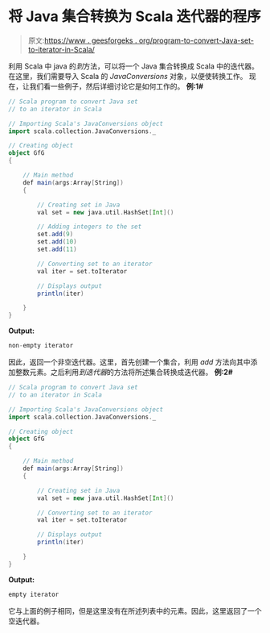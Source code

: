 # 将 Java 集合转换为 Scala 迭代器的程序

> 原文:[https://www . geesforgeks . org/program-to-convert-Java-set-to-iterator-in-Scala/](https://www.geeksforgeeks.org/program-to-convert-java-set-to-an-iterator-in-scala/)

利用 Scala 中 java 的*到*方法，可以将一个 Java 集合转换成 Scala 中的迭代器。在这里，我们需要导入 Scala 的 *JavaConversions* 对象，以便使转换工作。
现在，让我们看一些例子，然后详细讨论它是如何工作的。
**例:1#**

```scala
// Scala program to convert Java set 
// to an iterator in Scala

// Importing Scala's JavaConversions object
import scala.collection.JavaConversions._

// Creating object
object GfG
{ 

    // Main method
    def main(args:Array[String])
    {

        // Creating set in Java
        val set = new java.util.HashSet[Int]()

        // Adding integers to the set
        set.add(9)
        set.add(10)
        set.add(11)

        // Converting set to an iterator 
        val iter = set.toIterator

        // Displays output
        println(iter)

    }
}
```

**Output:**

```scala
non-empty iterator

```

因此，返回一个非空迭代器。这里，首先创建一个集合，利用 *add* 方法向其中添加整数元素。之后利用*到迭代器*的方法将所述集合转换成迭代器。
**例:2#**

```scala
// Scala program to convert Java set 
// to an iterator in Scala

// Importing Scala's JavaConversions object
import scala.collection.JavaConversions._

// Creating object
object GfG
{ 

    // Main method
    def main(args:Array[String])
    {

        // Creating set in Java
        val set = new java.util.HashSet[Int]()

        // Converting set to an iterator 
        val iter = set.toIterator

        // Displays output
        println(iter)

    }
}
```

**Output:**

```scala
empty iterator

```

它与上面的例子相同，但是这里没有在所述列表中的元素。因此，这里返回了一个空迭代器。